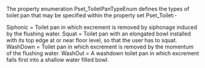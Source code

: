 The property enumeration Pset_ToiletPanTypeEnum defines the types of toilet pan that may be specified within the property set Pset_Toilet:-

Siphonic =	Toilet pan in which excrement is removed by siphonage induced by the flushing water.
Squat =	Toilet pan with an elongated bowl installed with its top edge at or near floor level, so that the user has to squat.
WashDown =	Toilet pan in which excrement is removed by the momentum of the flushing water.
WashOut =	A washdown toilet pan in which excrement falls first into a shallow water filled bowl.